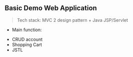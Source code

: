 ## Basic Demo Web Application 
> Tech stack: MVC 2 design pattern + Java JSP/Servlet 

* Main function: 
 - CRUD account 
 - Shopping Cart
 - JSTL
